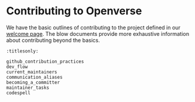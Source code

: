 # Contributing to Openverse

We have the basic outlines of contributing to the project defined in our
[welcome page](/general/contributing.md). The blow documents provide more
exhaustive information about contributing beyond the basics.

```{toctree}
:titlesonly:

github_contribution_practices
dev_flow
current_maintainers
communication_aliases
becoming_a_committer
maintainer_tasks
codespell
```
